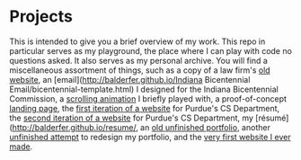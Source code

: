 # Projects

This is intended to give you a brief overview of my work. This repo in particular serves as my playground, the place where I can play with code no questions asked. It also serves as my personal archive. You will find a miscellaneous assortment of things, such as a copy of a law firm's [old website](http://balderfer.github.io/hhclaw/), an [email](http://balderfer.github.io/Indiana Bicentennial Email/bicentennial-template.html) I designed for the Indiana Bicentennial Commission, a [scrolling animation](http://balderfer.github.io/boilermake2/) I briefly played with, a proof-of-concept [landing page](http://balderfer.github.io/demo/), the [first iteration of a website](http://balderfer.github.io/csmoves/1/) for Purdue's CS Department, the [second iteration of a website](http://balderfer.github.io/csmoves/2/) for Purdue's CS Department, my [résumé](http://balderfer.github.io/resume/, an [old unfinished portfolio](http://balderfer.github.io/website%20as%20of%201:28:2015/), another [unfinished attempt](http://balderfer.github.io/portfolio/) to redesign my portfolio, and the [very first website I ever made](http://balderfer.github.io/retro/).
